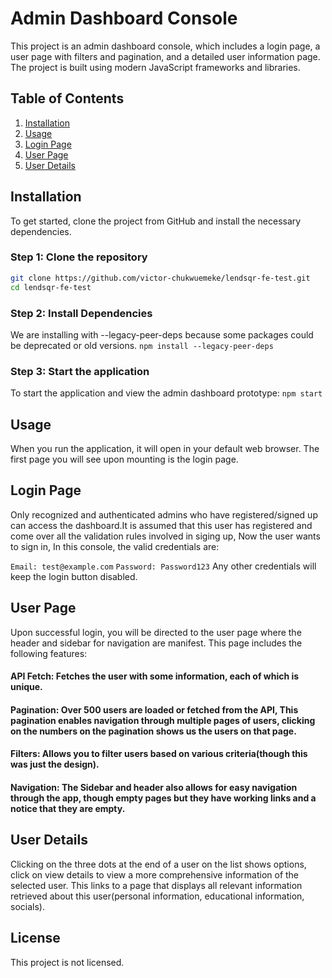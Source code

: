 # Admin Dashboard Console

This project is an admin dashboard console, which includes a login page, a user page with filters and pagination, and a detailed user information page. The project is built using modern JavaScript frameworks and libraries.

## Table of Contents

1. [Installation](#installation)
2. [Usage](#usage)
3. [Login Page](#login-page)
4. [User Page](#user-page)
5. [User Details](#user-details)

## Installation

To get started, clone the project from GitHub and install the necessary dependencies.

### Step 1: Clone the repository

```bash
git clone https://github.com/victor-chukwuemeke/lendsqr-fe-test.git
cd lendsqr-fe-test
```

### Step 2: Install Dependencies

We are installing with --legacy-peer-deps because some packages could be deprecated or old versions.
`npm install --legacy-peer-deps`

### Step 3: Start the application

To start the application and view the admin dashboard prototype:
`npm start`

## Usage

When you run the application, it will open in your default web browser. The first page you will see upon mounting is the login page.

## Login Page

Only recognized and authenticated admins who have registered/signed up can access the dashboard.It is assumed that this user has registered and come over all the validation rules involved in siging up, Now the user wants to sign in, In this console, the valid credentials are:

`Email: test@example.com`
`Password: Password123`
Any other credentials will keep the login button disabled.

## User Page

Upon successful login, you will be directed to the user page where the header and sidebar for navigation are manifest. This page includes the following features:

#### API Fetch: Fetches the user with some information, each of which is unique.

#### Pagination: Over 500 users are loaded or fetched from the API, This pagination enables navigation through multiple pages of users, clicking on the numbers on the pagination shows us the users on that page.

#### Filters: Allows you to filter users based on various criteria(though this was just the design).

#### Navigation: The Sidebar and header also allows for easy navigation through the app, though empty pages but they have working links and a notice that they are empty.

## User Details

Clicking on the three dots at the end of a user on the list shows options, click on view details to view a more comprehensive information of the selected user. This links to a page that displays all relevant information retrieved about this user(personal information, educational information, socials).

## License

This project is not licensed.
